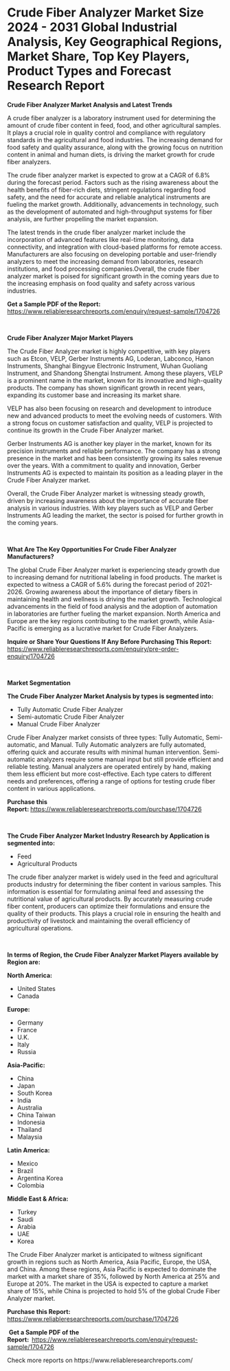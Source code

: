 <p><h1>Crude Fiber Analyzer Market Size 2024 - 2031 Global Industrial Analysis, Key Geographical Regions, Market Share, Top Key Players, Product Types and Forecast Research Report</h1></p><p><strong>Crude Fiber Analyzer Market Analysis and Latest Trends</strong></p>
<p><p>A crude fiber analyzer is a laboratory instrument used for determining the amount of crude fiber content in feed, food, and other agricultural samples. It plays a crucial role in quality control and compliance with regulatory standards in the agricultural and food industries. The increasing demand for food safety and quality assurance, along with the growing focus on nutrition content in animal and human diets, is driving the market growth for crude fiber analyzers.</p><p>The crude fiber analyzer market is expected to grow at a CAGR of 6.8% during the forecast period. Factors such as the rising awareness about the health benefits of fiber-rich diets, stringent regulations regarding food safety, and the need for accurate and reliable analytical instruments are fueling the market growth. Additionally, advancements in technology, such as the development of automated and high-throughput systems for fiber analysis, are further propelling the market expansion.</p><p>The latest trends in the crude fiber analyzer market include the incorporation of advanced features like real-time monitoring, data connectivity, and integration with cloud-based platforms for remote access. Manufacturers are also focusing on developing portable and user-friendly analyzers to meet the increasing demand from laboratories, research institutions, and food processing companies.Overall, the crude fiber analyzer market is poised for significant growth in the coming years due to the increasing emphasis on food quality and safety across various industries.</p></p>
<p><strong>Get a Sample PDF of the Report:&nbsp;</strong> <a href="https://www.reliableresearchreports.com/enquiry/request-sample/1704726">https://www.reliableresearchreports.com/enquiry/request-sample/1704726</a></p>
<p>&nbsp;</p>
<p><strong>Crude Fiber Analyzer Major Market Players</strong></p>
<p><p>The Crude Fiber Analyzer market is highly competitive, with key players such as Etcon, VELP, Gerber Instruments AG, Loderan, Labconco, Hanon Instruments, Shanghai Bingyue Electronic Instrument, Wuhan Guoliang Instrument, and Shandong Shengtai Instrument. Among these players, VELP is a prominent name in the market, known for its innovative and high-quality products. The company has shown significant growth in recent years, expanding its customer base and increasing its market share.</p><p>VELP has also been focusing on research and development to introduce new and advanced products to meet the evolving needs of customers. With a strong focus on customer satisfaction and quality, VELP is projected to continue its growth in the Crude Fiber Analyzer market.</p><p>Gerber Instruments AG is another key player in the market, known for its precision instruments and reliable performance. The company has a strong presence in the market and has been consistently growing its sales revenue over the years. With a commitment to quality and innovation, Gerber Instruments AG is expected to maintain its position as a leading player in the Crude Fiber Analyzer market.</p><p>Overall, the Crude Fiber Analyzer market is witnessing steady growth, driven by increasing awareness about the importance of accurate fiber analysis in various industries. With key players such as VELP and Gerber Instruments AG leading the market, the sector is poised for further growth in the coming years.</p></p>
<p>&nbsp;</p>
<p><strong>What Are The Key Opportunities For Crude Fiber Analyzer Manufacturers?</strong></p>
<p><p>The global Crude Fiber Analyzer market is experiencing steady growth due to increasing demand for nutritional labeling in food products. The market is expected to witness a CAGR of 5.6% during the forecast period of 2021-2026. Growing awareness about the importance of dietary fibers in maintaining health and wellness is driving the market growth. Technological advancements in the field of food analysis and the adoption of automation in laboratories are further fueling the market expansion. North America and Europe are the key regions contributing to the market growth, while Asia-Pacific is emerging as a lucrative market for Crude Fiber Analyzers.</p></p>
<p><strong>Inquire or Share Your Questions If Any Before Purchasing This Report:</strong> <a href="https://www.reliableresearchreports.com/enquiry/pre-order-enquiry/1704726">https://www.reliableresearchreports.com/enquiry/pre-order-enquiry/1704726</a></p>
<p>&nbsp;</p>
<p><strong>Market Segmentation</strong></p>
<p><strong>The Crude Fiber Analyzer Market Analysis by types is segmented into:</strong></p>
<p><ul><li>Tully Automatic Crude Fiber Analyzer</li><li>Semi-automatic Crude Fiber Analyzer</li><li>Manual Crude Fiber Analyzer</li></ul></p>
<p><p>Crude Fiber Analyzer market consists of three types: Tully Automatic, Semi-automatic, and Manual. Tully Automatic analyzers are fully automated, offering quick and accurate results with minimal human intervention. Semi-automatic analyzers require some manual input but still provide efficient and reliable testing. Manual analyzers are operated entirely by hand, making them less efficient but more cost-effective. Each type caters to different needs and preferences, offering a range of options for testing crude fiber content in various applications.</p></p>
<p><strong>Purchase this Report:&nbsp;</strong><a href="https://www.reliableresearchreports.com/purchase/1704726">https://www.reliableresearchreports.com/purchase/1704726</a></p>
<p>&nbsp;</p>
<p><strong>The Crude Fiber Analyzer Market Industry Research by Application is segmented into:</strong></p>
<p><ul><li>Feed</li><li>Agricultural Products</li></ul></p>
<p><p>The crude fiber analyzer market is widely used in the feed and agricultural products industry for determining the fiber content in various samples. This information is essential for formulating animal feed and assessing the nutritional value of agricultural products. By accurately measuring crude fiber content, producers can optimize their formulations and ensure the quality of their products. This plays a crucial role in ensuring the health and productivity of livestock and maintaining the overall efficiency of agricultural operations.</p></p>
<p>&nbsp;</p>
<p><strong>In terms of Region, the Crude Fiber Analyzer Market Players available by Region are:</strong></p>
<p>
    <p> <strong> North America: </strong>
        <ul>
            <li>United States</li>
            <li>Canada</li>
        </ul>
        </p> 
    <p> <strong> Europe: </strong>
        <ul>
            <li>Germany</li>
            <li>France</li>
            <li>U.K.</li>
            <li>Italy</li>
            <li>Russia</li>
        </ul>
        </p> 
    <p> <strong> Asia-Pacific: </strong>
        <ul>
            <li>China</li>
            <li>Japan</li>
            <li>South Korea</li>
            <li>India</li>
            <li>Australia</li>
            <li>China Taiwan</li>
            <li>Indonesia</li>
            <li>Thailand</li>
            <li>Malaysia</li>
        </ul>
        </p> 
    <p> <strong> Latin America: </strong>
        <ul>
            <li>Mexico</li>
            <li>Brazil</li>
            <li>Argentina Korea</li>
            <li>Colombia</li>
        </ul>
        </p> 
    <p> <strong> Middle East & Africa: </strong>
        <ul>
            <li>Turkey</li>
            <li>Saudi</li>
            <li>Arabia</li>
            <li>UAE</li>
            <li>Korea</li>
        </ul>
    </p>
    </p>
<p><p>The Crude Fiber Analyzer market is anticipated to witness significant growth in regions such as North America, Asia Pacific, Europe, the USA, and China. Among these regions, Asia Pacific is expected to dominate the market with a market share of 35%, followed by North America at 25% and Europe at 20%. The market in the USA is expected to capture a market share of 15%, while China is projected to hold 5% of the global Crude Fiber Analyzer market.</p></p>
<p><strong>Purchase this Report: </strong><a href="https://www.reliableresearchreports.com/purchase/1704726">https://www.reliableresearchreports.com/purchase/1704726</a></p>
<p>&nbsp;<strong>Get a Sample PDF of the Report:&nbsp;&nbsp;</strong><a href="https://www.reliableresearchreports.com/enquiry/request-sample/1704726">https://www.reliableresearchreports.com/enquiry/request-sample/1704726</a></p>
<p><strong></strong></p>
<p>Check more reports on https://www.reliableresearchreports.com/</p>